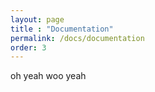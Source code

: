 ```yaml
---
layout: page
title : "Documentation"
permalink: /docs/documentation
order: 3
---
```

oh yeah woo yeah